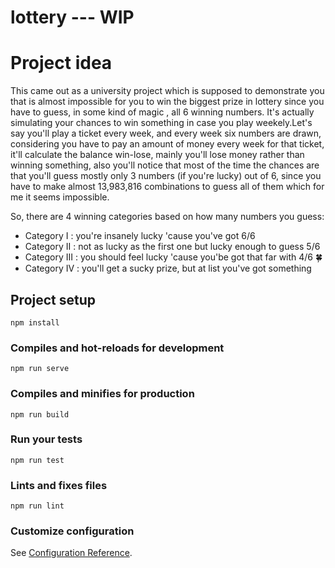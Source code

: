# lottery --- WIP

# Project idea 

  This came out as a university project which is supposed to demonstrate you that is almost impossible for you to win the biggest prize in lottery since you have to guess, in some kind of magic , all 6 winning numbers.
    It's actually simulating your chances to win something in case you play weekely.Let's say you'll play a ticket every week, and every week six numbers are drawn, considering you have to pay an amount of money every week for that ticket, it'll calculate the balance win-lose, mainly you'll lose money rather than winning something, also you'll notice that most of the time the chances are that you'll guess mostly only 3 numbers (if you're lucky) out of 6, since you have to make almost 13,983,816 combinations to guess all of them which for me it seems impossible.

   So, there are 4 winning categories based on how many numbers you guess:
   * Category I : you're insanely lucky 'cause you've got 6/6
   * Category II : not as lucky as the first one but lucky enough to guess 5/6
   * Category III : you should feel lucky 'cause you'be got that far with 4/6 :four_leaf_clover:
   * Category IV : you'll get a sucky prize, but at list you've got something
      
    
   

## Project setup
```
npm install
```

### Compiles and hot-reloads for development
```
npm run serve
```

### Compiles and minifies for production
```
npm run build
```

### Run your tests
```
npm run test
```

### Lints and fixes files
```
npm run lint
```

### Customize configuration
See [Configuration Reference](https://cli.vuejs.org/config/).
